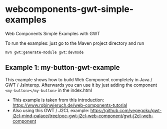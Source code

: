 # webcomponents-gwt-simple-examples

Web Components Simple Examples with GWT

To run the examples: just go to the Maven project directory and run

```
mvn gwt:generate-module gwt:devmode
```

## Example 1: my-button-gwt-example

This example shows how to build Web Component completely in Java / GWT / JsInterop. Afterwards you
can use it by just adding the component ```<my-button></my-button>``` in the index.html

- This example is taken from this introduction: https://www.robinwieruch.de/web-components-tutorial 
- Also using this GWT / J2CL example: https://github.com/vegegoku/gwt-j2cl-mind-palace/tree/poc-gwt-j2cl-web-component/gwt-j2cl-web-component
